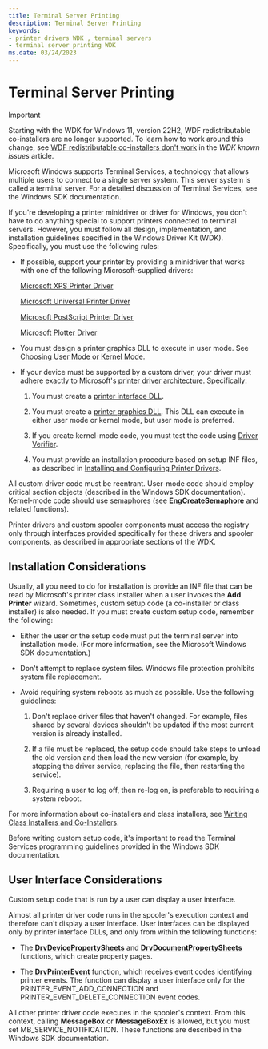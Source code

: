 ```yaml
---
title: Terminal Server Printing
description: Terminal Server Printing
keywords:
- printer drivers WDK , terminal servers
- terminal server printing WDK
ms.date: 03/24/2023
---
```


# Terminal Server Printing

> [!IMPORTANT]
> Starting with the WDK for Windows 11, version 22H2, WDF redistributable co-installers are no longer supported.
> To learn how to work around this change, see [WDF redistributable co-installers don't work](/windows-hardware/drivers/wdk-known-issues#wdf-redistributable-co-installers-dont-work) in the *WDK known issues* article.

Microsoft Windows supports Terminal Services, a technology that allows multiple users to connect to a single server system. This server system is called a terminal server. For a detailed discussion of Terminal Services, see the Windows SDK documentation.

If you're developing a printer minidriver or driver for Windows, you don't have to do anything special to support printers connected to terminal servers. However, you must follow all design, implementation, and installation guidelines specified in the Windows Driver Kit (WDK). Specifically, you must use the following rules:

- If possible, support your printer by providing a minidriver that works with one of the following Microsoft-supplied drivers:

    [Microsoft XPS Printer Driver](xpsdrv-printer-driver.md)

    [Microsoft Universal Printer Driver](microsoft-universal-printer-driver.md)

    [Microsoft PostScript Printer Driver](microsoft-postscript-printer-driver.md)

    [Microsoft Plotter Driver](microsoft-plotter-driver.md)

- You must design a printer graphics DLL to execute in user mode. See [Choosing User Mode or Kernel Mode](choosing-user-mode-or-kernel-mode.md).

- If your device must be supported by a custom driver, your driver must adhere exactly to Microsoft's [printer driver architecture](printer-driver-architecture.md). Specifically:

    1. You must create a [printer interface DLL](printer-interface-dll.md).

    1. You must create a [printer graphics DLL](printer-graphics-dll.md). This DLL can execute in either user mode or kernel mode, but user mode is preferred.

    1. If you create kernel-mode code, you must test the code using [Driver Verifier](../devtest/driver-verifier.md).

    1. You must provide an installation procedure based on setup INF files, as described in [Installing and Configuring Printer Drivers](installing-and-configuring-printer-drivers.md).

All custom driver code must be reentrant. User-mode code should employ critical section objects (described in the Windows SDK documentation). Kernel-mode code should use semaphores (see [**EngCreateSemaphore**](/windows/win32/api/winddi/nf-winddi-engcreatesemaphore) and related functions).

Printer drivers and custom spooler components must access the registry only through interfaces provided specifically for these drivers and spooler components, as described in appropriate sections of the WDK.

## Installation Considerations

Usually, all you need to do for installation is provide an INF file that can be read by Microsoft's printer class installer when a user invokes the **Add Printer** wizard. Sometimes, custom setup code (a co-installer or class installer) is also needed. If you must create custom setup code, remember the following:

- Either the user or the setup code must put the terminal server into installation mode. (For more information, see the Microsoft Windows SDK documentation.)

- Don't attempt to replace system files. Windows file protection prohibits system file replacement.

- Avoid requiring system reboots as much as possible. Use the following guidelines:

    1. Don't replace driver files that haven't changed. For example, files shared by several devices shouldn't be updated if the most current version is already installed.

    1. If a file must be replaced, the setup code should take steps to unload the old version and then load the new version (for example, by stopping the driver service, replacing the file, then restarting the service).

    1. Requiring a user to log off, then re-log on, is preferable to requiring a system reboot.

For more information about co-installers and class installers, see [Writing Class Installers and Co-Installers](../install/writing-class-installers-and-co-installers.md).

Before writing custom setup code, it's important to read the Terminal Services programming guidelines provided in the Windows SDK documentation.

## User Interface Considerations

Custom setup code that is run by a user can display a user interface.

Almost all printer driver code runs in the spooler's execution context and therefore can't display a user interface. User interfaces can be displayed only by printer interface DLLs, and only from within the following functions:

- The [**DrvDevicePropertySheets**](/windows-hardware/drivers/ddi/winddiui/nf-winddiui-drvdevicepropertysheets) and [**DrvDocumentPropertySheets**](/windows-hardware/drivers/ddi/winddiui/nf-winddiui-drvdocumentpropertysheets) functions, which create property pages.

- The [**DrvPrinterEvent**](/windows-hardware/drivers/ddi/winddiui/nf-winddiui-drvprinterevent) function, which receives event codes identifying printer events. The function can display a user interface only for the PRINTER_EVENT_ADD_CONNECTION and PRINTER_EVENT_DELETE_CONNECTION event codes.

All other printer driver code executes in the spooler's context. From this context, calling **MessageBox** or **MessageBoxEx** is allowed, but you must set MB_SERVICE_NOTIFICATION. These functions are described in the Windows SDK documentation.
